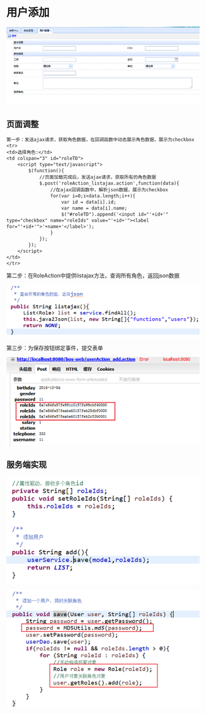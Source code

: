 # 用户添加

![](../../../.gitbook/assets/image%20%286%29.png)

## 页面调整

```text
第一步：发送ajax请求，获取角色数据，在回调函数中动态展示角色数据，展示为checkbox
<tr>
<td>选择角色:</td>
<td colspan="3" id="roleTD">
	<script type="text/javascript">
		$(function(){
			//页面加载完成后，发送ajax请求，获取所有的角色数据
			$.post('roleAction_listajax.action',function(data){
				//在ajax回调函数中，解析json数据，展示为checkbox
				for(var i=0;i<data.length;i++){
					var id = data[i].id;
					var name = data[i].name;
					$("#roleTD").append('<input id="'+id+'" type="checkbox" name="roleIds" value="'+id+'"><label for="'+id+'">'+name+'</label>');
				}
			});
		});
	</script>
</td>
</tr>

```

第二步：在RoleAction中提供listajax方法，查询所有角色，返回json数据

![](../../../.gitbook/assets/image%20%2818%29.png)

第三步：为保存按钮绑定事件，提交表单

![](../../../.gitbook/assets/image%20%287%29.png)

## 服务端实现

![](../../../.gitbook/assets/image%20%2810%29.png)

![](../../../.gitbook/assets/image%20%2871%29.png)

